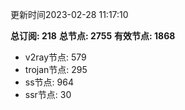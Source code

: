 更新时间2023-02-28 11:17:10

**总订阅: 218**
**总节点: 2755**
**有效节点: 1868**
- v2ray节点: 579
- trojan节点: 295
- ss节点: 964
- ssr节点: 30

